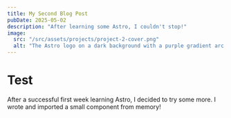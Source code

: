 ```yaml
---
title: My Second Blog Post
pubDate: 2025-05-02
description: "After learning some Astro, I couldn't stop!"
image:
  src: "/src/assets/projects/project-2-cover.png"
  alt: "The Astro logo on a dark background with a purple gradient arc."
---
```


# Test
After a successful first week learning Astro, I decided to try some more. I wrote and imported a small component from memory!